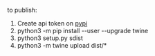 to publish:
 1. Create api token on [pypi](https://pypi.org/manage/account/token/) 
 1. python3 -m pip install --user --upgrade twine
 1. python3 setup.py sdist
 1. python3 -m twine upload dist/*